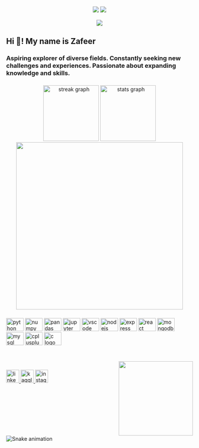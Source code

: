 <br clear="both">

<div align="center">
  <img src="https://badge.stateful.com/IIvexII/status.svg"  />
  <img src="https://badge.stateful.com/IIvexII/dnd.svg"  />
</div>

<br>

<div align="center">
  <img src="https://profile-counter.glitch.me/IIvexII/count.svg?"  />
</div>

###

<h2 align="left">Hi 👋! My name is Zafeer</h2>

<h3 align="left">Aspiring explorer of diverse fields. Constantly seeking new challenges and experiences. Passionate about expanding knowledge and skills.</h3>

###

<div align="center">
  <img src="https://streak-stats.demolab.com?user=IIvexII&locale=en&mode=daily&theme=default&hide_border=false&border_radius=5&date_format=j M[ Y]" height="150" alt="streak graph"  />
  <img src="https://github-readme-stats.vercel.app/api?username=IIvexII&hide_title=false&hide_rank=false&show_icons=true&include_all_commits=true&count_private=true&disable_animations=false&theme=default&locale=en&hide_border=false" height="150" alt="stats graph"  />
   <img src="https://wakatime.com/share/@IIvexII/f7172dce-f229-4b30-bccb-869e745cb5ae.svg" width="450">
</div>

###

<div align="left">
  <img src="https://cdn.jsdelivr.net/gh/devicons/devicon/icons/python/python-original.svg" height="35" width="47" alt="python logo"  />
  <img src="https://cdn.jsdelivr.net/gh/devicons/devicon/icons/numpy/numpy-original.svg" height="35" width="47" alt="numpy logo"  />
  <img src="https://cdn.jsdelivr.net/gh/devicons/devicon/icons/pandas/pandas-original.svg" height="35" width="47" alt="pandas logo"  />
  <img src="https://cdn.jsdelivr.net/gh/devicons/devicon/icons/jupyter/jupyter-original.svg" height="35" width="47" alt="jupyter logo"  />
  <img src="https://cdn.jsdelivr.net/gh/devicons/devicon/icons/vscode/vscode-original.svg" height="35" width="47" alt="vscode logo"  />
  <img src="https://cdn.jsdelivr.net/gh/devicons/devicon/icons/nodejs/nodejs-original.svg" height="35" width="47" alt="nodejs logo"  />
  <img src="https://cdn.jsdelivr.net/gh/devicons/devicon/icons/express/express-original.svg" height="35" width="47" alt="express logo"  />
  <img src="https://cdn.jsdelivr.net/gh/devicons/devicon/icons/react/react-original.svg" height="35" width="47" alt="react logo"  />
  <img src="https://cdn.jsdelivr.net/gh/devicons/devicon/icons/mongodb/mongodb-original.svg" height="35" width="47" alt="mongodb logo"  />
  <img src="https://cdn.jsdelivr.net/gh/devicons/devicon/icons/mysql/mysql-original.svg" height="35" width="47" alt="mysql logo"  />
  <img src="https://cdn.jsdelivr.net/gh/devicons/devicon/icons/cplusplus/cplusplus-original.svg" height="35" width="47" alt="cplusplus logo"  />
  <img src="https://cdn.jsdelivr.net/gh/devicons/devicon/icons/c/c-original.svg" height="35" width="47" alt="c logo"  />
</div>

###

<br clear="both">

<img align="right" height="200" src="https://media2.giphy.com/media/bSUSLF2UgeBh6Q1VFe/giphy.gif?cid=ecf05e47aobuk2vrl5jyn7a1ezvfle6bttk9tbn5zxpcd0uv&rid=giphy.gif&ct=g"  />

###
 
<div align="left">
  <a href="https://www.linkedin.com/in/zafeer-hafeez/" target="_blank">
    <img src="https://img.shields.io/static/v1?message=LinkedIn&logo=linkedin&label=&color=0077B5&logoColor=white&labelColor=&style=for-the-badge" height="35" alt="linkedin logo"  />
  </a>
    <a href="https://www.kaggle.com/muhammadzafeer" target="_blank">
      <img src="https://img.shields.io/static/v1?message=Kaggle&logo=kaggle&label=&color=000000&labelColor=000000&style=for-the-badge" height="35" alt="kaggle logo"  />
    </a>
  <a href="https://www.instagram.com/zafeerhafeez/" target="_blank">
    <img src="https://img.shields.io/static/v1?message=Instagram&logo=instagram&label=&color=E4405F&logoColor=white&labelColor=&style=for-the-badge" height="35" alt="instagram logo"  />
  </a>
</div>

###

<br clear="both">

<img src="https://raw.githubusercontent.com/IIvexII/IIvexII/output/snake.svg" alt="Snake animation" />

###
